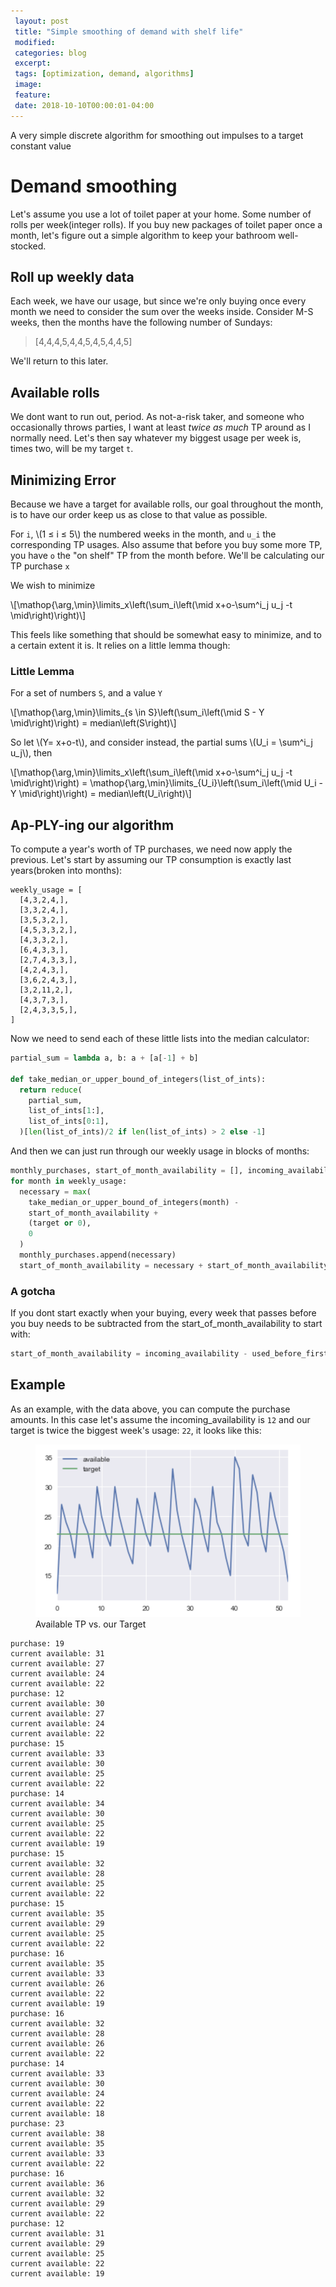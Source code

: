 ```yaml
---
 layout: post
 title: "Simple smoothing of demand with shelf life"
 modified:
 categories: blog
 excerpt:
 tags: [optimization, demand, algorithms]
 image:
 feature:
 date: 2018-10-10T00:00:01-04:00
---
```


A very simple discrete algorithm for smoothing out impulses to a target constant value

<!-- ^Spoiler Text^ -->

# Demand smoothing

Let's assume you use a lot of toilet paper at your home. Some number of rolls per week(integer rolls). If you buy new packages of toilet paper once a month, let's figure out a simple algorithm to keep your bathroom well-stocked.

## Roll up weekly data

Each week, we have our usage, but since we're only buying once every month we need to consider the sum over the weeks inside. Consider M-S weeks, then the months have the following number of Sundays:

> [4,4,4,5,4,4,5,4,5,4,4,5]

We'll return to this later.

## Available rolls

We dont want to run out, period. As not-a-risk taker, and someone who occasionally throws parties, I want at least _twice as much_ TP around as I normally need. Let's then say whatever my biggest usage per week is, times two, will be my target `t`.

## Minimizing Error

Because we have a target for available rolls, our goal throughout the month, is to have our order keep us as close to that value as possible.

For `i`, \\(1 ≤ i ≤ 5\\) the numbered weeks in the month, and `u_i` the corresponding TP usages. Also assume that before you buy some more TP, you have `o` the "on shelf" TP from the month before. We'll be calculating our TP purchase `x`

We wish to minimize

\\[\mathop{\arg\,\min}\limits_x\left(\sum_i\left(\mid x+o-\sum^i_j u_j -t \mid\right)\right)\\]

This feels like something that should be somewhat easy to minimize, and to a certain extent it is. It relies on a little lemma though:

### Little Lemma

For a set of numbers `S`, and a value `Y`

\\[\mathop{\arg\,\min}\limits_{s \in S}\left(\sum_i\left(\mid S - Y \mid\right)\right) = median\left(S\right)\\]

So let \\(Y= x+o-t\\), and consider instead, the partial sums \\(U_i = \sum^i_j u_j\\), then

\\[\mathop{\arg\,\min}\limits_x\left(\sum_i\left(\mid x+o-\sum^i_j u_j -t \mid\right)\right) = \mathop{\arg\,\min}\limits_{U_i}\left(\sum_i\left(\mid U_i - Y \mid\right)\right) = median\left(U_i\right)\\]

## Ap-PLY-ing our algorithm

To compute a year's worth of TP purchases, we need now apply the previous. Let's start by assuming our TP consumption is exactly last years(broken into months):

```
weekly_usage = [
  [4,3,2,4,],
  [3,3,2,4,],
  [3,5,3,2,],
  [4,5,3,3,2,],
  [4,3,3,2,],
  [6,4,3,3,],
  [2,7,4,3,3,],
  [4,2,4,3,],
  [3,6,2,4,3,],
  [3,2,11,2,],
  [4,3,7,3,],
  [2,4,3,3,5,],
]
```

Now we need to send each of these little lists into the median calculator:

```python
partial_sum = lambda a, b: a + [a[-1] + b]

def take_median_or_upper_bound_of_integers(list_of_ints):
  return reduce(
    partial_sum,
    list_of_ints[1:],
    list_of_ints[0:1],
  )[len(list_of_ints)/2 if len(list_of_ints) > 2 else -1]
```

And then we can just run through our weekly usage in blocks of months:

```python
monthly_purchases, start_of_month_availability = [], incoming_availability
for month in weekly_usage:
  necessary = max(
    take_median_or_upper_bound_of_integers(month) -
    start_of_month_availability +
    (target or 0),
    0
  )
  monthly_purchases.append(necessary)
  start_of_month_availability = necessary + start_of_month_availability - sum(month)
```

### A gotcha

If you dont start exactly when your buying, every week that passes before you buy needs to be subtracted from the start_of_month_availability to start with:

```python
start_of_month_availability = incoming_availability - used_before_first_order
```

## Example

As an example, with the data above, you can compute the purchase amounts. In this case let's assume the incoming_availability is `12` and our target is twice the biggest week's usage: `22`, it looks like this:

<figure>
    <img src="/images/demand_graph.png" alt="Graph of ongoing availability of TP">
    <figcaption>Available TP vs. our Target</figcaption>
</figure>

```
purchase: 19
current available: 31
current available: 27
current available: 24
current available: 22
purchase: 12
current available: 30
current available: 27
current available: 24
current available: 22
purchase: 15
current available: 33
current available: 30
current available: 25
current available: 22
purchase: 14
current available: 34
current available: 30
current available: 25
current available: 22
current available: 19
purchase: 15
current available: 32
current available: 28
current available: 25
current available: 22
purchase: 15
current available: 35
current available: 29
current available: 25
current available: 22
purchase: 16
current available: 35
current available: 33
current available: 26
current available: 22
current available: 19
purchase: 16
current available: 32
current available: 28
current available: 26
current available: 22
purchase: 14
current available: 33
current available: 30
current available: 24
current available: 22
current available: 18
purchase: 23
current available: 38
current available: 35
current available: 33
current available: 22
purchase: 16
current available: 36
current available: 32
current available: 29
current available: 22
purchase: 12
current available: 31
current available: 29
current available: 25
current available: 22
current available: 19
```
